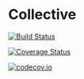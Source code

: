 # Collective

[![Build Status](https://travis-ci.org/rdeits/Collective.jl.svg?branch=master)](https://travis-ci.org/rdeits/Collective.jl)

[![Coverage Status](https://coveralls.io/repos/rdeits/Collective.jl/badge.svg?branch=master&service=github)](https://coveralls.io/github/rdeits/Collective.jl?branch=master)

[![codecov.io](http://codecov.io/github/rdeits/Collective.jl/coverage.svg?branch=master)](http://codecov.io/github/rdeits/Collective.jl?branch=master)
